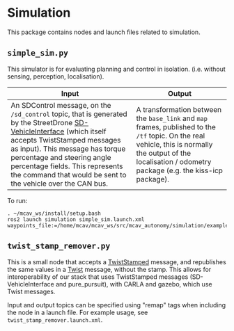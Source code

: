 # Simulation

This package contains nodes and launch files related to simulation.

## `simple_sim.py`

This simulator is for evaluating planning and control in isolation. (i.e. without sensing, perception, localisation).

| Input | Output |
| ----- | ------ |
| An SDControl message, on the `/sd_control` topic, that is generated by the StreetDrone [SD-VehicleInterface](https://github.com/Monash-Connected-Autonomous-Vehicle/SD-VehicleInterface) (which itself accepts TwistStamped messages as input). This message has torque percentage and steering angle percentage fields. This represents the command that would be sent to the vehicle over the CAN bus. | A transformation between the `base_link` and `map` frames, published to the `/tf` topic. On the real vehicle, this is normally the output of the localisation / odometry package (e.g. the kiss-icp package).|

To run:
```
. ~/mcav_ws/install/setup.bash
ros2 launch simulation simple_sim.launch.xml waypoints_file:=/home/mcav/mcav_ws/src/mcav_autonomy/simulation/example_waypoints/straight.csv
```

## `twist_stamp_remover.py`

This is a small node that accepts a [TwistStamped](https://github.com/ros2/common_interfaces/blob/humble/geometry_msgs/msg/TwistStamped.msg) message, and republishes the same values in a [Twist](https://github.com/ros2/common_interfaces/blob/humble/geometry_msgs/msg/Twist.msg) message, without the stamp. This allows for interoperability of our stack that uses TwistStamped messages (SD-VehicleInterface and pure_pursuit), with CARLA and gazebo, which use Twist messages.

Input and output topics can be specified using "remap" tags when including the node in a launch file. For example usage, see `twist_stamp_remover.launch.xml`.